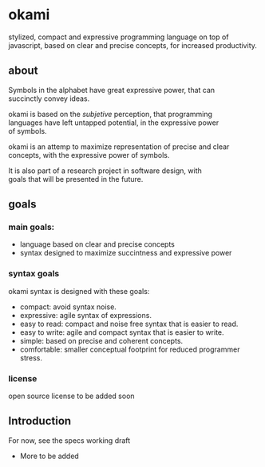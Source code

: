 
# okami

stylized, compact and expressive programming language on top of 
javascript, based on clear and precise concepts, for increased 
productivity.

## about

Symbols in the alphabet have great expressive power, that can  
succinctly convey ideas.

okami is based on the _subjetive_ perception, that programming  
languages have left untapped potential, in the expressive power  
of symbols.

okami is an attemp to maximize representation of precise and clear  
concepts, with the expressive power of symbols.

It is also part of a research project in software design, with  
goals that will be presented in the future.

## goals

### main goals:

* language based on clear and precise concepts
* syntax designed to maximize succintness and expressive power

### syntax goals

okami syntax is designed with these goals:

* compact: avoid syntax noise.
* expressive: agile syntax of expressions.
* easy to read: compact and noise free syntax that is easier to read.
* easy to write: agile and compact syntax that is easier to write.
* simple: based on precise and coherent concepts.
* comfortable: smaller conceptual footprint for reduced programmer stress.

### license

open source license to be added soon

## Introduction

For now, see the specs working draft

* More to be added





